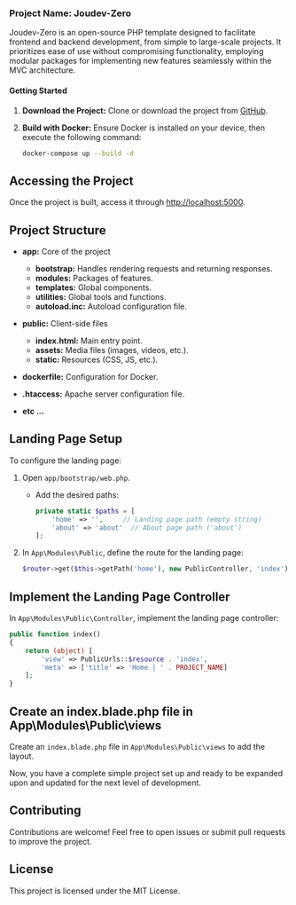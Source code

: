 ### Project Name: Joudev-Zero

Joudev-Zero is an open-source PHP template designed to facilitate frontend and backend development, from simple to large-scale projects. It prioritizes ease of use without compromising functionality, employing modular packages for implementing new features seamlessly within the MVC architecture.

#### Getting Started

1. **Download the Project:**
   Clone or download the project from [GitHub](https://github.com/moaz-sabri/joudev-zero.git).

2. **Build with Docker:**
   Ensure Docker is installed on your device, then execute the following command:
   ```bash
   docker-compose up --build -d
   ```

## Accessing the Project

Once the project is built, access it through [http://localhost:5000](http://localhost:5000).

## Project Structure

- **app:** Core of the project

  - **bootstrap:** Handles rendering requests and returning responses.
  - **modules:** Packages of features.
  - **templates:** Global components.
  - **utilities:** Global tools and functions.
  - **autoload.inc:** Autoload configuration file.

- **public:** Client-side files

  - **index.html:** Main entry point.
  - **assets:** Media files (images, videos, etc.).
  - **static:** Resources (CSS, JS, etc.).

- **dockerfile:** Configuration for Docker.
- **.htaccess:** Apache server configuration file.
- **etc ...**

## Landing Page Setup

To configure the landing page:

1. Open `app/bootstrap/web.php`.

   - Add the desired paths:
     ```php
     private static $paths = [
         'home' => '',     // Landing page path (empty string)
         'about' => 'about'  // About page path ('about')
     ];
     ```

2. In `App\Modules\Public`, define the route for the landing page:
   ```php
   $router->get($this->getPath('home'), new PublicController, 'index');
   ```

## Implement the Landing Page Controller

In `App\Modules\Public\Controller`, implement the landing page controller:

```php
public function index()
{
    return (object) [
        'view' => PublicUrls::$resource . 'index',
        'meta' => ['title' => 'Home | ' . PROJECT_NAME]
    ];
}
```

## Create an index.blade.php file in App\Modules\Public\views

Create an `index.blade.php` file in `App\Modules\Public\views` to add the layout.

Now, you have a complete simple project set up and ready to be expanded upon and updated for the next level of development.

## Contributing

Contributions are welcome! Feel free to open issues or submit pull requests to improve the project.

## License

This project is licensed under the MIT License.
